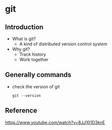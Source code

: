 # git
## Introduction
* What is git?
  * A kind of distributed version control system
* Why git?
  * Track history
  * Work together
## Generally commands
* check the version of git
  ```
  git --version
  ```

## Reference
<https://www.youtube.com/watch?v=8JJ101D3knE>
